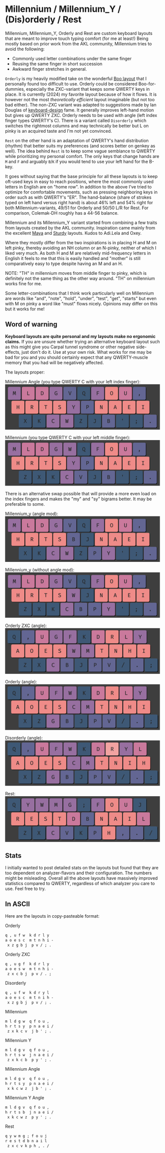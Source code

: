 # Millennium / Millennium_Y / (Dis)orderly / Rest

Millennium, Millennium_Y, Orderly and Rest are custom keyboard layouts that are meant to improve touch typing comfort (for me at least!)
Being mostly based on prior work from the AKL community, Millennium tries to avoid the following:

- Commonly used letter combinations under the same finger
- Reusing the same finger in short succession
- Awkward finger stretches in general.

`Orderly` is my heavily modified take on the wonderful [Boo layout](https://ballerboo.github.io/boolayout/) that I personally found too difficult to use.
Orderly could be considered Boo-for-dummies, especially the ZXC-variant that keeps some QWERTY keys in place.
It is currently (2024) my favorite layout because of how it flows. It is however not the most _theoretically efficient_ layout imaginable (but not too bad either).
The non-ZXC variant was adapted to suggestions made by Ian Douglas of [keyboard-design](https://www.keyboard-design.com/) fame. It generally improves left-hand motion but gives up QWERTY ZXC. Orderly needs to be used with angle (left index finger types QWERTY's C).
There is a variant called `Disorderly` which switches the rightmost columns and may technically be better but L on pinky is an acquired taste and I'm not yet convinced.

`Rest` on the other hand is an adaptation of QWERTY's hand distribution (rhythm) that better suits my preferences (and scores better on genkey as well).
The idea behind `Rest` is to keep some vague semblance to QWERTY while prioritizing my personal comfort. The only keys that change hands are `M` and `F` and arguably `B`/`K` if you would tend to use your left hand for the B-key.

It goes without saying that the base principle for all these layouts is to keep oft-used keys in easy to reach positions, where the most commonly used letters in English are on "home row".
In addition to the above I've tried to optimize for comfortable movements, such as pressing neighboring keys in order such as with QWERTY's "ER".
The hand-balance (share of strokes typed on left hand versus right hand) is about 46% left and 54% right for both Millennium-variants, 49/51 for Orderly and 50/50 L/R for Rest. For comparison, Colemak-DH roughly has a 44-56 balance.

Millennium and its Millennium_Y variant started from combining a few traits from layouts created by the AKL community.
Inspiration came mainly from the excellent [Maya](https://docs.google.com/document/u/0/d/1_a5Nzbkwyk1o0bvTctZrtgsee9jSP-6I0q3A0_9Mzm0/mobilebasic#h.15eb7sf9z9p9) and [Sturdy](https://docs.google.com/document/u/0/d/1_a5Nzbkwyk1o0bvTctZrtgsee9jSP-6I0q3A0_9Mzm0/mobilebasic#h.gmmedttxvbs3) layouts. Kudos to Adi.Lela and Oxey.

Where they mostly differ from the two inspirations is in placing H and M on left pinky, thereby avoiding an NH column or an N-pinky, neither of which I liked very much.
As both H and M are relatively mid-frequency letters in English it feels to me that this is easily handled and "mother" is still comparatively easy to type despite having an M and an H.

NOTE: "TH" in millennium moves from middle finger to pinky, which is definitely not the same thing as the other way around. "TH" on millennium works fine for me.

Some letter-combinations that I think work particularly well on Millennium are words like "and", "note", "hold", "under", "test", "get", "starts" but even with M on pinky a word like "must" flows nicely.
Opinions may differ on this but it works for me!

## Word of warning

**Keyboard layouts are quite personal and my layouts make no ergonomic claims.**
If you are unsure whether trying an alternative keyboard layout such as this might give you Carpal tunnel syndrome or other negative side-effects, just don't do it. Use at your own risk.
What works for me may be bad for you and you should certainly expect that any QWERTY-muscle memory that you had will be negatively affected.

The layouts proper:

Millennium Angle (you type QWERTY C with your left index finger):
![Millennium Angle](https://github.com/ijzerbroot/millennium/blob/main/millennium-angle.png)

Millennium (you type QWERTY C with your left middle finger):
![Millennium](https://github.com/ijzerbroot/millennium/blob/main/millennium.png)

There is an alternative swap possible that will provide a more even load on the index fingers and makes the "my" and "sy" bigrams better.
It may be preferable to some.

Millennium_y (angle mod):
![Millennium Y](https://github.com/ijzerbroot/millennium/blob/main/millennium_y_angle.png)

Millennium_y (without angle mod):
![Millennium Y](https://github.com/ijzerbroot/millennium/blob/main/millennium_y.png)

Orderly ZXC (angle):
![Orderly ZXC](https://github.com/ijzerbroot/millennium/blob/main/orderly-zxc.png)

Orderly (angle):
![Orderly](https://github.com/ijzerbroot/millennium/blob/main/orderly.png)

Disorderly (angle):
![Orderly](https://github.com/ijzerbroot/millennium/blob/main/disorderly.png)

Rest:
![Rest](https://github.com/ijzerbroot/millennium/blob/main/rest.png)


## Stats

I initially wanted to post detailed stats on the layouts but found that they are too dependent on analyzer-flavors and their configuration. The numbers might be misleading.
Overall all the above layouts have massively improved statistics compared to QWERTY, regardless of which analyzer you care to use. Feel free to try.

## In ASCII

Here are the layouts in copy-pasteable format:

Orderly
```
q , u f w  k d r l y  
a o e s c  m t n h i -
 x z g b j  p v / ; .  
```

Orderly ZXC
```
q , u g f  k d r l y  
a o e s w  m t n h i -
 z x c b j  p v / . ;
```

Disorderly
```
q , u f w  k d r y l  
a o e s c  m t n i h -
 x z g b j  p v / ; .  
```

Millennium
```
m l d g w  q f o u ,  
h r t s y  p n a e i /
 z x k c v  j b ' ; .
```

Millennium Y
```
m l d g v  q f o u ,  
h r t s w  j n a e i /
 z x k c b  p y ' ; .  
```

Millennium Angle
```
m l d g v  q f o u ,  
h r t s y  p n a e i /
 x k c w z  j b ' ; .
```

Millennium Y Angle
```
m l d g v  q f o u ,  
h r t s b  j n a e i /
 x k c w z  p y ' ; .  
```

Rest
```
q y w m g ; f o u j
r e s t d b n a i l
 z x c v k p h , . /
```
